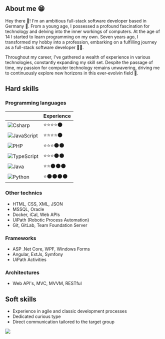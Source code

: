 ## About me 😁
Hey there 🙌! I'm an ambitious full-stack software developer based in Germany 🍺.
From a young age, I possessed a profound fascination for technology and delving into the inner workings of computers.
At the age of 14 I started to learn programming on my own. 
Seven years ago, I transformed my hobby into a profession, embarking on a fulfilling journey as a full-stack software developer 🧑‍💻.

Throughout my career, I've gathered a wealth of experience in various technologies, constantly expanding my skill set.
Despite the passage of time, my passion for computer technology remains unwavering, driving me to continuously explore new horizons in this ever-evolvin field 💪.

## Hard skills

### Programming languages
|                |Experience                      |
|----------------|--------------------------------|
|![Csharp](https://img.shields.io/badge/-C%23-bd93f9?style=flat&logo=csharp&color=#rgb(155,79,151))             |⭐⭐⭐⭐🌑                   |
|![JavaScript](https://img.shields.io/badge/-JavaScript-bd93f9?style=flat&logo=javascript&color=rgb(228,161,38))      |⭐⭐⭐⭐🌑                   |
|![PHP](https://img.shields.io/badge/-PHP-bd93f9?style=flat&logo=PHP&color=rgb(147,170,238))             |⭐⭐⭐🌑🌑                   |
|![TypeScript](https://img.shields.io/badge/-TypeScript-bd93f9?style=flat&logo=typescript&color=white)      |⭐⭐⭐🌑🌑                   |
|![Java](https://img.shields.io/badge/java-bd93f9?style=flat&logo=Java&logoColor=FFA518)            |⭐⭐🌑🌑🌑                   |
|![Python](https://img.shields.io/badge/-Python-bd93f9?style=flat&logo=python&color=rgb(255,214,55))          |⭐🌑🌑🌑🌑                   |

### Other technics
* HTML, CSS, XML, JSON
* MSSQL, Oracle
* Docker, iCal, Web APIs
* UiPath (Robotic Process Automation)
* Git, GitLab, Team Foundation Server

### Frameworks
* ASP .Net Core, WPF, Windows Forms
* Angular, ExtJs, Symfony
* UiPath Activities

### Architectures
* Web API's, MVC, MVVM, RESTful

## Soft skills
* Experience in agile and classic development processes
* Dedicated curious type
* Direct communication tailored to the target group

![](http://github-profile-summary-cards.vercel.app/api/cards/profile-details?username=R0binSmit&theme=city_lights)
